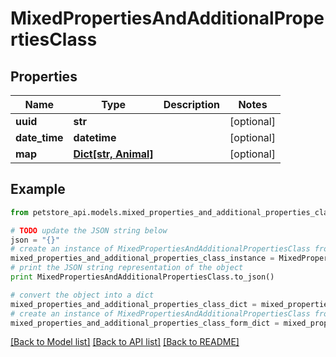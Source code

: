# MixedPropertiesAndAdditionalPropertiesClass


## Properties

Name | Type | Description | Notes
------------ | ------------- | ------------- | -------------
**uuid** | **str** |  | [optional] 
**date_time** | **datetime** |  | [optional] 
**map** | [**Dict[str, Animal]**](Animal.md) |  | [optional] 

## Example

```python
from petstore_api.models.mixed_properties_and_additional_properties_class import MixedPropertiesAndAdditionalPropertiesClass

# TODO update the JSON string below
json = "{}"
# create an instance of MixedPropertiesAndAdditionalPropertiesClass from a JSON string
mixed_properties_and_additional_properties_class_instance = MixedPropertiesAndAdditionalPropertiesClass.from_json(json)
# print the JSON string representation of the object
print MixedPropertiesAndAdditionalPropertiesClass.to_json()

# convert the object into a dict
mixed_properties_and_additional_properties_class_dict = mixed_properties_and_additional_properties_class_instance.to_dict()
# create an instance of MixedPropertiesAndAdditionalPropertiesClass from a dict
mixed_properties_and_additional_properties_class_form_dict = mixed_properties_and_additional_properties_class.from_dict(mixed_properties_and_additional_properties_class_dict)
```
[[Back to Model list]](../README.md#documentation-for-models) [[Back to API list]](../README.md#documentation-for-api-endpoints) [[Back to README]](../README.md)


